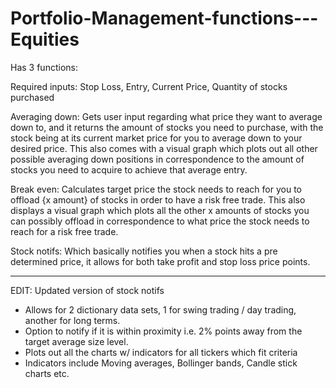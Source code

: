 # Portfolio-Management-functions---Equities
Has 3 functions:

Required inputs: Stop Loss, Entry, Current Price, Quantity of stocks purchased 

Averaging down: Gets user input regarding what price they want to average down to, and it returns the amount of stocks you need to purchase, with the stock being at its current market price for you to average down to your desired price. This also comes with a visual graph which plots out all other possible averaging down positions in correspondence to the amount of stocks you need to acquire to achieve that average entry. 

Break even: Calculates target price the stock needs to reach for you to offload {x amount} of stocks in order to have a risk free trade. This also displays a visual graph which plots all the other x amounts of stocks you can possibly offload in correspondence to what price the stock needs to reach for a risk free trade. 

Stock notifs: Which basically notifies you when a stock hits a pre determined price, it allows for both take profit and stop loss price points. 

-----------------------------------------------------------------------------------------------------------------------------------------------------------------------
EDIT:
Updated version of stock notifs
- Allows for 2 dictionary data sets, 1 for swing trading / day trading, another for long terms. 
- Option to notify if it is within proximity i.e. 2% points away from the target average size level. 
- Plots out all the charts w/ indicators for all tickers which fit criteria 
- Indicators include Moving averages, Bollinger bands, Candle stick charts etc. 
